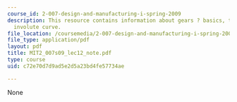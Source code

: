 ```yaml
---
course_id: 2-007-design-and-manufacturing-i-spring-2009
description: This resource contains information about gears ? basics, terminology,
  involute curve.
file_location: /coursemedia/2-007-design-and-manufacturing-i-spring-2009/c72e70d7d9ad5e2d5a23bd4fe57734ae_MIT2_007s09_lec12_note.pdf
file_type: application/pdf
layout: pdf
title: MIT2_007s09_lec12_note.pdf
type: course
uid: c72e70d7d9ad5e2d5a23bd4fe57734ae

---
```

None